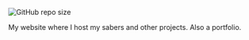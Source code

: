 ![GitHub repo size](https://img.shields.io/github/repo-size/parapass/parapass.github.io)

My website where I host my sabers and other projects. Also a portfolio.
